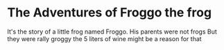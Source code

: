 # The Adventures of Froggo the frog
It's the story of a little frog named Froggo.
His parents were not frogs
But they were rally groggy
the 5 liters of wine might be a reason for that
